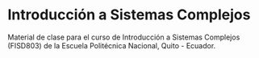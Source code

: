 # Introducción a Sistemas Complejos

Material de clase para el curso de Introducción a Sistemas Complejos (FISD803) de la Escuela Politécnica Nacional, Quito - Ecuador. 

<!-- ## Usage

### Building the book

If you'd like to develop and/or build the Fisica para Ingenierias 2 book, you should:

1. Clone this repository
2. Run `pip install -r requirements.txt` (it is recommended you do this within a virtual environment)
3. (Optional) Edit the books source files located in the `fis2702-Spring2023-USFQ/` directory
4. Run `jupyter-book clean fis2702-Spring2023-USFQ/` to remove any existing builds
5. Run `jupyter-book build fis2702-Spring2023-USFQ/`

A fully-rendered HTML version of the book will be built in `fis2702-Spring2023-USFQ/_build/html/`.

### Hosting the book

Please see the [Jupyter Book documentation](https://jupyterbook.org/publish/web.html) to discover options for deploying a book online using services such as GitHub, GitLab, or Netlify.

For GitHub and GitLab deployment specifically, the [cookiecutter-jupyter-book](https://github.com/executablebooks/cookiecutter-jupyter-book) includes templates for, and information about, optional continuous integration (CI) workflow files to help easily and automatically deploy books online with GitHub or GitLab. For example, if you chose `github` for the `include_ci` cookiecutter option, your book template was created with a GitHub actions workflow file that, once pushed to GitHub, automatically renders and pushes your book to the `gh-pages` branch of your repo and hosts it on GitHub Pages when a push or pull request is made to the main branch.

## Contributors

We welcome and recognize all contributions. You can see a list of current contributors in the [contributors tab](https://github.com/alefisico/fis2702-Spring2023-USFQ/graphs/contributors).

## Credits

This project is created using the excellent open source [Jupyter Book project](https://jupyterbook.org/) and the [executablebooks/cookiecutter-jupyter-book template](https://github.com/executablebooks/cookiecutter-jupyter-book). -->
